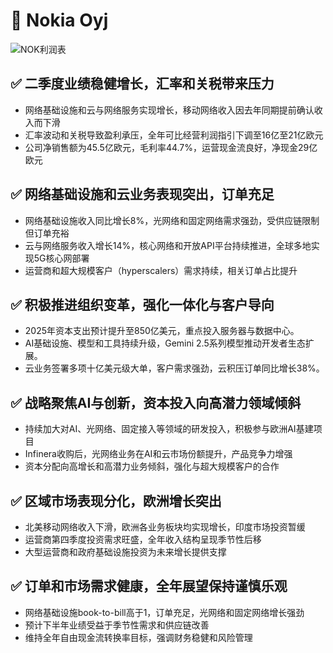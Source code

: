 # 📌 Nokia Oyj 

![NOK利润表](/earnings/catalogue/charts/NOK_2025Q2.png)


## ✅ 二季度业绩稳健增长，汇率和关税带来压力
- 网络基础设施和云与网络服务实现增长，移动网络收入因去年同期提前确认收入而下滑
- 汇率波动和关税导致盈利承压，全年可比经营利润指引下调至16亿至21亿欧元
- 公司净销售额为45.5亿欧元，毛利率44.7%，运营现金流良好，净现金29亿欧元


## ✅ 网络基础设施和云业务表现突出，订单充足
- 网络基础设施收入同比增长8%，光网络和固定网络需求强劲，受供应链限制但订单充裕
- 云与网络服务收入增长14%，核心网络和开放API平台持续推进，全球多地实现5G核心网部署
- 运营商和超大规模客户（hyperscalers）需求持续，相关订单占比提升


## ✅ 积极推进组织变革，强化一体化与客户导向
- 2025年资本支出预计提升至850亿美元，重点投入服务器与数据中心。
- AI基础设施、模型和工具持续升级，Gemini 2.5系列模型推动开发者生态扩展。
- 云业务签署多项十亿美元级大单，客户需求强劲，云积压订单同比增长38%。


## ✅ 战略聚焦AI与创新，资本投入向高潜力领域倾斜
- 持续加大对AI、光网络、固定接入等领域的研发投入，积极参与欧洲AI基建项目
- Infinera收购后，光网络业务在AI和云市场份额提升，产品竞争力增强
- 资本分配向高增长和高潜力业务倾斜，强化与超大规模客户的合作


## ✅ 区域市场表现分化，欧洲增长突出
- 北美移动网络收入下滑，欧洲各业务板块均实现增长，印度市场投资暂缓
- 运营商第四季度投资需求旺盛，全年收入结构呈现季节性后移
- 大型运营商和政府基础设施投资为未来增长提供支撑

## ✅ 订单和市场需求健康，全年展望保持谨慎乐观
- 网络基础设施book-to-bill高于1，订单充足，光网络和固定网络增长强劲
- 预计下半年业绩受益于季节性需求和供应链改善
- 维持全年自由现金流转换率目标，强调财务稳健和风险管理
